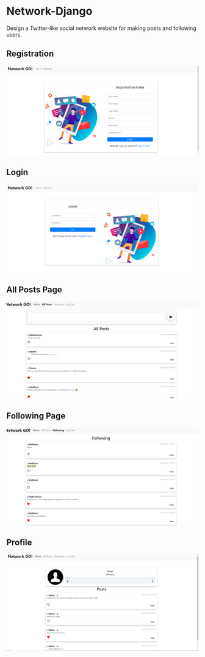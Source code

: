 # Network-Django

Design a Twitter-like social network website for making posts and following users.

<h2>Registration</h2>
<img src="/img/register.PNG">
<h2>Login</h2>
<img src="/img/login.PNG">
<h2>All Posts Page </h2>
<img src="/img/posts.PNG">
<h2>Following Page</h2>
<img src="/img/follow.PNG">
<h2>Profile </h2>
<img src="/img/profile.PNG">
